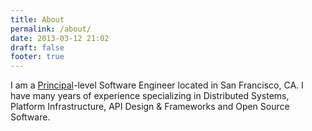 ```yaml
---
title: About
permalink: /about/
date: 2013-03-12 21:02
draft: false
footer: true
---
```


I am a [Principal](https://www.linkedin.com/pulse/what-principal-engineer-anyway-douglas-w-arcuri/)-level Software Engineer located in San Francisco, CA. I have many years of experience specializing in Distributed Systems, Platform Infrastructure, API Design & Frameworks and Open Source Software.
